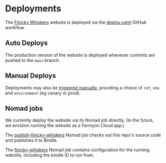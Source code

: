 # Deployments

The [Finicky Whiskers](https://www.finickywhiskers.com) website is deployed via the [deploy.yaml](../.github/workflows/deploy.yml) GitHub workflow.

## Auto Deploys

The production version of the website is deployed whenever commits are pushed to the `main` branch.

## Manual Deploys

Deployments may also be [triggered manually](https://github.com/fermyon/finicky-whiskers/actions/workflows/deploy.yml), providing a choice of `ref`, `sha` and `environment` (eg canary or prod).

## Nomad jobs

We currently deploy the website via its Nomad job directly. (In the future, we envision running the website as a Fermyon Cloud app.)

The [publish-finicky-whiskers](./publish-finicky-whiskers.nomad) Nomad job checks out this repo's source code and publishes it to Bindle.

The [finicky-whiskers](./finicky-whiskers.nomad) Nomad job contains configuration for the running website, including the bindle ID to run from.